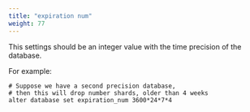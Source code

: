 ```yaml
---
title: "expiration num"
weight: 77
---
```


This settings should be an integer value with the time precision of the database.

For example:

```siridb
# Suppose we have a second precision database,
# then this will drop number shards, older than 4 weeks
alter database set expiration_num 3600*24*7*4
```
